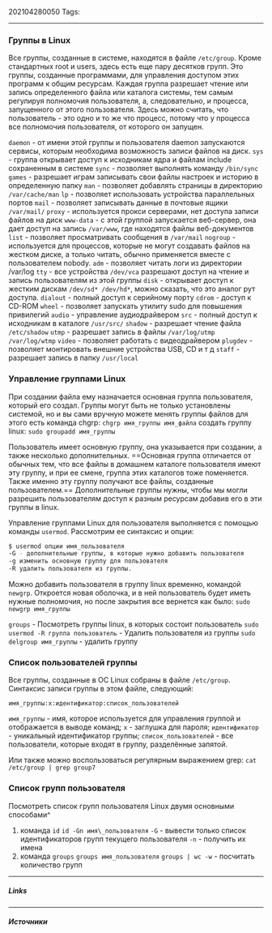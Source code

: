 202104280050
Tags:
___
### Группы в Linux
Все группы, созданные в системе, находятся в файле `/etc/group`.
Кроме стандартных root и users, здесь есть еще пару десятков групп. Это группы, созданные программами, для управления доступом этих программ к общим ресурсам. Каждая группа разрешает чтение или запись определенного файла или каталога системы, тем самым регулируя полномочия пользователя, а, следовательно, и процесса, запущенного от этого пользователя. Здесь можно считать, что пользователь - это одно и то же что процесс, потому что у процесса все полномочия пользователя, от которого он запущен.
         
`daemon` - от имени этой группы и пользователя daemon запускаются сервисы, которым необходима возможность записи файлов на диск.
`sys` - группа открывает доступ к исходникам ядра и файлам include сохраненным в системе
`sync` - позволяет выполнять команду `/bin/sync`
`games` - разрешает играм записывать свои файлы настроек и историю в определенную папку
`man` - позволяет добавлять страницы в директорию `/var/cache/man`
`lp` - позволяет использовать устройства параллельных портов
`mail` - позволяет записывать данные в почтовые ящики `/var/mail/`
`proxy` - используется прокси серверами, нет доступа записи файлов на диск
`www-data` - с этой группой запускается веб-сервер, она дает доступ на запись `/var/www`, где находятся файлы веб-документов
`list` - позволяет просматривать сообщения в `/var/mail`
`nogroup` - используется для процессов, которые не могут создавать файлов на жестком диске, а только читать, обычно применяется вместе с пользователем nobody.
`adm` - позволяет читать логи из директории /var/log
`tty` - все устройства `/dev/vca` разрешают доступ на чтение и запись пользователям из этой группы
`disk` - открывает доступ к жестким дискам `/dev/sd* /dev/hd*`, можно сказать, что это аналог рут доступа.
`dialout` - полный доступ к серийному порту
`cdrom` - доступ к CD-ROM
`wheel` - позволяет запускать утилиту sudo для повышения привилегий
`audio` - управление аудиодрайвером
`src` - полный доступ к исходникам в каталоге `/usr/src/`
`shadow` - разрешает чтение файла `/etc/shadow`
`utmp` - разрешает запись в файлы `/var/log/utmp /var/log/wtmp`
`video` - позволяет работать с видеодрайвером
`plugdev` - позволяет монтировать внешние устройства USB, CD и т д
`staff` - разрешает запись в папку `/usr/local`
           

### Управление группами Linux
При создании файла ему назначается основная группа пользователя, который его создал. Группы могут быть не только установлены системой, но и вы сами вручную можете менять группы файлов для этого есть команда chgrp:
`chgrp имя_группы имя_файла`
создать группу linux:
`sudo groupadd имя_группы`
        
Пользователь имеет основную группу, она указывается при создании, а также несколько дополнительных. 
==Основная группа отличается от обычных тем, что все файлы в домашнем каталоге пользователя имеют эту группу, и при ее смене, группа этих каталогов тоже поменяется. Также именно эту группу получают все файлы, созданные пользователем.==
Дополнительные группы нужны, чтобы мы могли разрешить пользователям доступ к разным ресурсам добавив его в эти группы в linux.

Управление группами Linux для пользователя выполняется с помощью команды `usermod`. Рассмотрим ее синтаксис и опции:
``` bash
$ usermod опции имя_пользователя
-G - дополнительные группы, в которые нужно добавить пользователя
-g изменить основную группу для пользователя
-R удалить пользователя из группы.
```

Можно добавить пользователя в группу linux временно, командой `newgrp`. Откроется новая оболочка, и в ней пользователь будет иметь нужные полномочия, но после закрытия все вернется как было:
`sudo newgrp имя_группы`

`groups` - Посмотреть группы linux, в которых состоит пользователь
`sudo usermod -R группа пользователь` - Удалить пользователя из группы 
`sudo delgroup имя_группы` -  удалить группу

### Список пользователей группы
Все группы, созданные в ОС Linux собраны в файле `/etc/group`. Синтаксис записи группы в этом файле, следующий:

`имя_группы:x:идентификатор:список_пользователей`       

`имя_группы` - имя, которое используется для управления группой и отображается в выводе команд;
`x` - заглушка для пароля;
`идентификатор` - уникальный идентификатор группы;
`список_пользователей` - все пользователи, которые входят в группу, разделённые запятой.
           
Или также можно воспользоваться регулярным выражением grep:
`cat /etc/group | grep group7`
           
### Список групп пользователя
Посмотреть список групп пользователя Linux двумя основными способами^
1. команда `id`
	`id -Gn имя\_пользователя` 
	`-G` - вывести только список идентификаторов групп текущего пользователя 
	`-n` - получить их имена
2. команда `groups`
	`groups имя_пользователя`
	`groups | wc -w` - посчитать количество групп




___
##### Links


---
##### Источники
